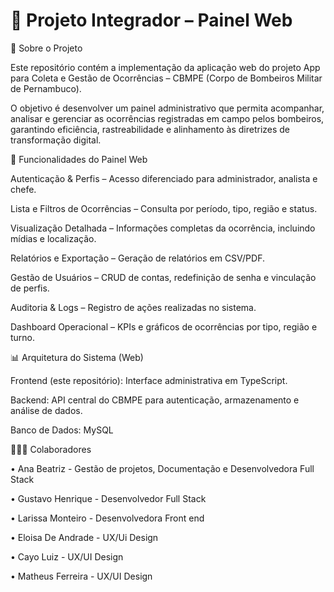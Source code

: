 # 🚒 Projeto Integrador – Painel Web 

📌 Sobre o Projeto

Este repositório contém a implementação da aplicação web do projeto App para Coleta e Gestão de Ocorrências – CBMPE (Corpo de Bombeiros Militar de Pernambuco).

O objetivo é desenvolver um painel administrativo que permita acompanhar, analisar e gerenciar as ocorrências registradas em campo pelos bombeiros, garantindo eficiência, rastreabilidade e alinhamento às diretrizes de transformação digital.

🎯 Funcionalidades do Painel Web

Autenticação & Perfis – Acesso diferenciado para administrador, analista e chefe.

Lista e Filtros de Ocorrências – Consulta por período, tipo, região e status.

Visualização Detalhada – Informações completas da ocorrência, incluindo mídias e localização.

Relatórios e Exportação – Geração de relatórios em CSV/PDF.

Gestão de Usuários – CRUD de contas, redefinição de senha e vinculação de perfis.

Auditoria & Logs – Registro de ações realizadas no sistema.

Dashboard Operacional – KPIs e gráficos de ocorrências por tipo, região e turno.

📊 Arquitetura do Sistema (Web)

Frontend (este repositório): Interface administrativa em TypeScript.

Backend: API central do CBMPE para autenticação, armazenamento e análise de dados.

Banco de Dados: MySQL

👨🏽‍💻 Colaboradores 

• Ana Beatriz - Gestão de projetos, Documentação e Desenvolvedora Full Stack 

• Gustavo Henrique - Desenvolvedor Full Stack 

• Larissa Monteiro - Desenvolvedora Front end 

• Eloisa De Andrade - UX/Ui Design 

• Cayo Luiz - UX/UI Design 

• Matheus Ferreira - UX/UI Design
